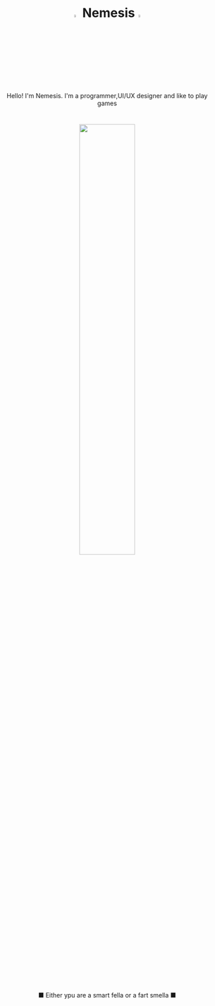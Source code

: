 
<h1 align="center"> <img src="https://media3.giphy.com/media/l4FGr7tMjH3ajuwy4/giphy.gif" width="4%"> </a> Nemesis<img src="https://media3.giphy.com/media/l4FGr7tMjH3ajuwy4/giphy.gif" width="4%"> </h1>

<p align="center">
Hello! I'm Nemesis. I'm a programmer,UI/UX designer and like to play games  

</p>
<h1> </h1>


<div float="left" align="center">
   <img src="https://media2.giphy.com/media/ao9DUiTKH60XS/giphy.gif" width="50%"/>
</div>

  <p align="center">
  ■ Either ypu are a smart fella or a fart smella ■
  </p>
